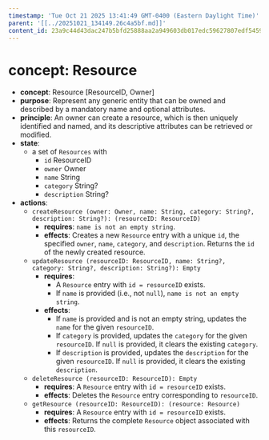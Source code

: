 ```yaml
---
timestamp: 'Tue Oct 21 2025 13:41:49 GMT-0400 (Eastern Daylight Time)'
parent: '[[../20251021_134149.26c4a5bf.md]]'
content_id: 23a9c44d43dac247b5bfd25888aa2a949603db017edc59627807edf5459dae5a
---
```


# concept: Resource

* **concept**: Resource \[ResourceID, Owner]
* **purpose**: Represent any generic entity that can be owned and described by a mandatory name and optional attributes.
* **principle**: An owner can create a resource, which is then uniquely identified and named, and its descriptive attributes can be retrieved or modified.
* **state**:
  * a set of `Resources` with
    * `id` ResourceID
    * `owner` Owner
    * `name` String
    * `category` String?
    * `description` String?
* **actions**:
  * `createResource (owner: Owner, name: String, category: String?, description: String?): (resourceID: ResourceID)`
    * **requires**: `name is not an empty string`.
    * **effects**: Creates a new `Resource` entry with a unique `id`, the specified `owner`, `name`, `category`, and `description`. Returns the `id` of the newly created resource.
  * `updateResource (resourceID: ResourceID, name: String?, category: String?, description: String?): Empty`
    * **requires**:
      * A `Resource` entry with `id = resourceID` exists.
      * If `name` is provided (i.e., not `null`), `name is not an empty string`.
    * **effects**:
      * If `name` is provided and is not an empty string, updates the `name` for the given `resourceID`.
      * If `category` is provided, updates the `category` for the given `resourceID`. If `null` is provided, it clears the existing `category`.
      * If `description` is provided, updates the `description` for the given `resourceID`. If `null` is provided, it clears the existing `description`.
  * `deleteResource (resourceID: ResourceID): Empty`
    * **requires**: A `Resource` entry with `id = resourceID` exists.
    * **effects**: Deletes the `Resource` entry corresponding to `resourceID`.
  * `getResource (resourceID: ResourceID): (resource: Resource)`
    * **requires**: A `Resource` entry with `id = resourceID` exists.
    * **effects**: Returns the complete `Resource` object associated with this `resourceID`.
